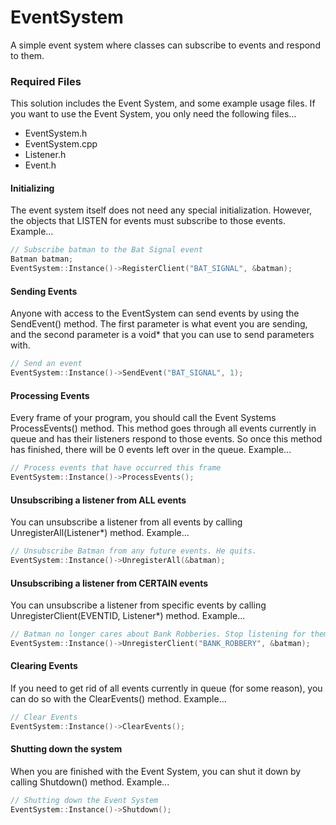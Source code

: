 # EventSystem
A simple event system where classes can subscribe to events and respond to them.

### Required Files
This solution includes the Event System, and some example usage files. If you want to use the Event System, you only need the following files...  
* EventSystem.h  
* EventSystem.cpp  
* Listener.h  
* Event.h  

#### Initializing
The event system itself does not need any special initialization. However, the objects that LISTEN for events must subscribe to those events. Example...  

```cpp
// Subscribe batman to the Bat Signal event  
Batman batman;  
EventSystem::Instance()->RegisterClient("BAT_SIGNAL", &batman);  
```

#### Sending Events
Anyone with access to the EventSystem can send events by using the SendEvent() method. The first parameter is what event you are sending, and the second parameter is a void* that you can use to send parameters with.

```cpp
// Send an event
EventSystem::Instance()->SendEvent("BAT_SIGNAL", 1);
```

#### Processing Events
Every frame of your program, you should call the Event Systems ProcessEvents() method. This method goes through all events currently in queue and has their listeners respond to those events. So once this method has finished, there will be 0 events left over in the queue. Example...  

```cpp
// Process events that have occurred this frame  
EventSystem::Instance()->ProcessEvents();  
```

#### Unsubscribing a listener from ALL events
You can unsubscribe a listener from all events by calling UnregisterAll(Listener*) method. Example...  

```cpp
// Unsubscribe Batman from any future events. He quits.  
EventSystem::Instance()->UnregisterAll(&batman);  
```

#### Unsubscribing a listener from CERTAIN events
You can unsubscribe a listener from specific events by calling UnregisterClient(EVENTID, Listener*) method. Example...  

```cpp
// Batman no longer cares about Bank Robberies. Stop listening for them.. 
EventSystem::Instance()->UnregisterClient("BANK_ROBBERY", &batman);  
```

#### Clearing Events
If you need to get rid of all events currently in queue (for some reason), you can do so with the ClearEvents() method. Example...  

```cpp
// Clear Events  
EventSystem::Instance()->ClearEvents();  
```

#### Shutting down the system
When you are finished with the Event System, you can shut it down by calling Shutdown() method. Example...  

```cpp
// Shutting down the Event System  
EventSystem::Instance()->Shutdown();  
```
